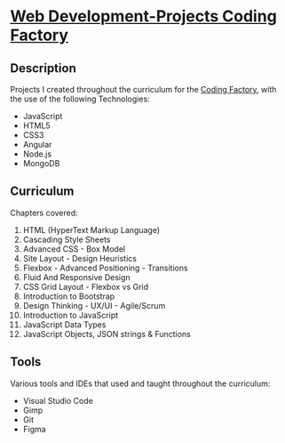 # [Web Development-Projects Coding Factory](https://codingfactory.aueb.gr/)
## Description  
Projects I created throughout the curriculum for the [Coding Factory](https://codingfactory.aueb.gr/),  with the use of the following Technologies: 
<ul>
  <li>JavaScript</li>
  <li>HTML5</li>
  <li>CSS3</li>
  <li>Angular</li>
  <li>Node.js</li>
  <li>MongoDB</li>
</ul>   

## Curriculum
Chapters covered:  
<ol>
  <li>HTML (HyperText Markup Language)</li>
  <li>Cascading Style Sheets</li>
  <li>Advanced CSS - Box Model</li>
  <li>Site Layout - Design Heuristics</li>
  <li>Flexbox - Advanced Positioning - Transitions</li>
  <li>Fluid And Responsive Design</li>
  <li>CSS Grid Layout - Flexbox vs Grid</li>
  <li>Introduction to Bootstrap</li>
  <li>Design Thinking - UX/UI - Agile/Scrum</li>
  <li>Introduction to JavaScript</li>
  <li>JavaScript Data Types</li>
  <li>JavaScript Objects, JSON strings & Functions</li>
</ol>  

## Tools
Various tools and IDEs that used and taught throughout the curriculum: 
<ul>
  <li>Visual Studio Code</li>
  <li>Gimp</li>
  <li>Git</li>
  <li>Figma</li>
